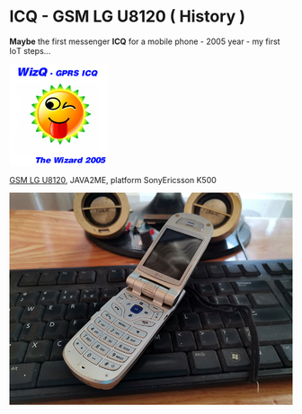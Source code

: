 # ICQ - GSM LG U8120 ( History )

**Maybe** the first messenger **ICQ** for a mobile phone - 2005 year - my first IoТ steps...

![screen](https://raw.githubusercontent.com/Wiz-IO/icq-gsm/main/Res/logo.png)

[GSM LG U8120](https://www.gsmarena.com/lg_u8120-843.php), JAVA2ME, platform SonyEricsson K500

![small](https://raw.githubusercontent.com/Wiz-IO/icq-gsm/main/small.jpg)
